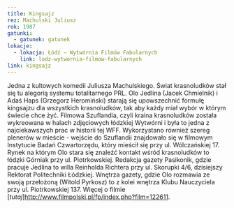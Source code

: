 ```yaml
---
title: Kingsajz
rez: Machulski Juliusz
rok: 1987
gatunki: 
  - gatunek: gatunek
lokacje:
  - lokacja: Łódź – Wytwórnia Filmów Fabularnych
    link: lodz-wytwornia-filmow-fabularnych
link: kingsajz
---
```

Jedna z kultowych komedii Juliusza Machulskiego. Świat krasnoludków stał się tu alegorią systemu totalitarnego PRL. Olo Jedlina (Jacek Chmielnik) i Adaś Haps (Grzegorz Heromiński) starają się upowszechnić formułę kingsajzu dla wszystkich krasnoludków, tak aby każdy miał wybór w którym świecie chce żyć. 
Filmowa Szuflandia, czyli kraina krasnoludków została wykreowana w halach zdjęciowych łódzkiej Wytwórni i była to jedna z najciekawszych prac w historii tej WFF. Wykorzystano również szereg plenerów w mieście - wejście do Szuflandii znajdowało się w filmowym Instytucie Badań Czwartorzędu, który mieścił się przy ul. Wólczańskiej 17. Rynek na którym Olo stara się znaleźć kontakt wśród krasnoludków to łódzki Górniak przy ul. Piotrkowskiej. Redakcja gazety Pasikonik, gdzie pracuje Jedlina to willa Reinholda Richtera przy ul. Skorupki 4/6, dzisiejszy Rektorat Politechniki Łódzkiej. Wnętrza gazety, gdzie Olo rozmawia ze swoją przełożoną (Witold Pyrkosz) to z kolei wnętrza Klubu Nauczyciela przy ul. Piotrkowskiej 137.
Więcej o filmie [*tutaj*]http://www.filmpolski.pl/fp/index.php?film=122611.
